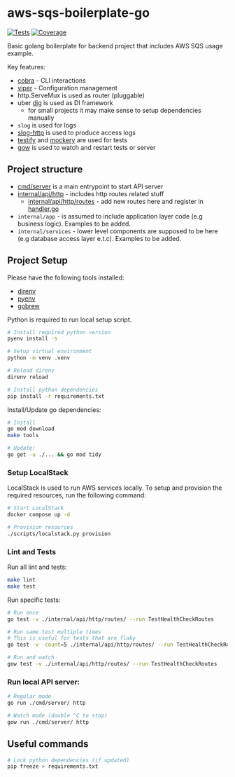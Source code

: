 # aws-sqs-boilerplate-go

[![Tests](https://github.com/gemyago/aws-sqs-boilerplate-go/actions/workflows/run-tests.yml/badge.svg)](https://github.com/gemyago/aws-sqs-boilerplate-go/actions/workflows/run-tests.yml)
[![Coverage](https://raw.githubusercontent.com/gemyago/aws-sqs-boilerplate-go/test-artifacts/coverage/golang-coverage.svg)](https://htmlpreview.github.io/?https://raw.githubusercontent.com/gemyago/aws-sqs-boilerplate-go/test-artifacts/coverage/golang-coverage.html)

Basic golang boilerplate for backend project that includes AWS SQS usage example.

Key features:
* [cobra](github.com/spf13/cobra) - CLI interactions
* [viper](github.com/spf13/viper) - Configuration management
* http.ServeMux is used as router (pluggable)
* uber [dig](go.uber.org/dig) is used as DI framework
  * for small projects it may make sense to setup dependencies manually
* `slog` is used for logs
* [slog-http](github.com/samber/slog-http) is used to produce access logs
* [testify](github.com/stretchr/testify) and [mockery](github.com/vektra/mockery) are used for tests
* [gow](github.com/mitranim/gow) is used to watch and restart tests or server

## Project structure

* [cmd/server](./cmd/server) is a main entrypoint to start API server
* [internal/api/http](./internal/api/http) - includes http routes related stuff
  * [internal/api/http/routes](./internal/api/http/routes) - add new routes here and register in [handler.go](./internal/api/http/server/handler.go)
* `internal/app` - is assumed to include application layer code (e.g business logic). Examples to be added.
* `internal/services` - lower level components are supposed to be here (e.g database access layer e.t.c). Examples to be added.

## Project Setup

Please have the following tools installed: 
* [direnv](https://github.com/direnv/direnv) 
* [pyenv](https://github.com/pyenv/pyenv?tab=readme-ov-file#installation)
* [gobrew](https://github.com/kevincobain2000/gobrew#install-or-update)

Python is required to run local setup script. 
```bash
# Install required python version
pyenv install -s

# Setup virtual environment
python -m venv .venv

# Reload direnv
direnv reload

# Install python dependencies
pip install -r requirements.txt
```

Install/Update go dependencies: 
```sh
# Install 
go mod download
make tools

# Update:
go get -u ./... && go mod tidy
```

### Setup LocalStack

LocalStack is used to run AWS services locally. To setup and provision the required resources, run the following command:

```bash
# Start LocalStack
docker compose up -d

# Provision resources
./scripts/localstack.py provision
```

### Lint and Tests

Run all lint and tests:
```bash
make lint
make test
```

Run specific tests:
```bash
# Run once
go test -v ./internal/api/http/routes/ --run TestHealthCheckRoutes

# Run same test multiple times
# This is useful for tests that are flaky
go test -v -count=5 ./internal/api/http/routes/ --run TestHealthCheckRoutes

# Run and watch
gow test -v ./internal/api/http/routes/ --run TestHealthCheckRoutes
```
### Run local API server:

```bash
# Regular mode
go run ./cmd/server/ http

# Watch mode (double ^C to stop)
gow run ./cmd/server/ http
```

## Useful commands

```bash
# Lock python dependencies (if updated)
pip freeze > requirements.txt
```